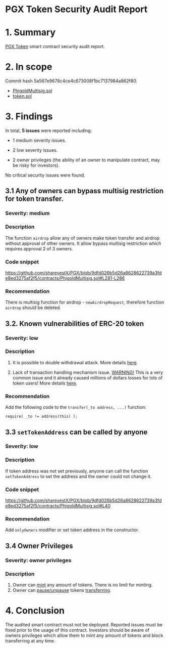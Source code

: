 # PGX Token Security Audit Report

# 1. Summary

[PGX Token](https://github.com/sharevestX/PGX/tree/master/contracts) smart contract security audit report.

# 2. In scope

Commit hash 5a567e9678c4ce4c673008f1bc7137984a862f80.

- [PhigoldMultisig.sol](https://github.com/sharevestX/PGX/blob/9dfd026b5d26a8628622739a3fde8ed3275af2f5/contracts/PhigoldMultisig.sol)
- [token.sol](https://github.com/sharevestX/PGX/blob/9dfd026b5d26a8628622739a3fde8ed3275af2f5/contracts/token.sol)

# 3. Findings

In total, **5 issues** were reported including:

- 1 medium severity issues.

- 2 low severity issues.

- 2 owner privileges (the ability of an owner to manipulate contract, may be risky for investors).

No critical security issues were found.

## 3.1 Any of owners can bypass multisig restriction for token transfer.

### Severity: medium

### Description

The function `airdrop` allow any of owners make token transfer and airdrop without approval of other owners. It allow bypass multisig restriction which requires approval 2 of 3 owners.

### Code snippet

https://github.com/sharevestX/PGX/blob/9dfd026b5d26a8628622739a3fde8ed3275af2f5/contracts/PhigoldMultisig.sol#L281-L286

### Recommendation

There is multisig function for airdrop - `newAirdropRequest`, therefore function `airdrop` should be deleted.

## 3.2. Known vulnerabilities of ERC-20 token

### Severity: low

### Description

1. It is possible to double withdrawal attack. More details [here](https://docs.google.com/document/d/1YLPtQxZu1UAvO9cZ1O2RPXBbT0mooh4DYKjA_jp-RLM/edit).

2. Lack of transaction handling mechanism issue. [WARNING!](https://gist.github.com/Dexaran/ddb3e89fe64bf2e06ed15fbd5679bd20)  This is a very common issue and it already caused millions of dollars losses for lots of token users! More details [here](https://docs.google.com/document/d/1Feh5sP6oQL1-1NHi-X1dbgT3ch2WdhbXRevDN681Jv4/edit).

### Recommendation

Add the following code to the `transfer(_to address, ...)` function:

```
require( _to != address(this) );

```

## 3.3 `setTokenAddress` can be called by anyone

### Severity: low

### Description

If token address was not set previously, anyone can call the function `setTokenAddress` to set the address and the owner could not change it.

### Code snippet

https://github.com/sharevestX/PGX/blob/9dfd026b5d26a8628622739a3fde8ed3275af2f5/contracts/PhigoldMultisig.sol#L40

### Recommendation

Add `onlyOwners` modifier or set token address in the constructor.

## 3.4 Owner Privileges

### Severity: owner privileges

### Description

1. Owner can [mint](https://github.com/sharevestX/PGX/blob/9dfd026b5d26a8628622739a3fde8ed3275af2f5/contracts/token.sol#L575) any amount of tokens. There is no limit for minting. 
2. Owner can [pause/unpause](https://github.com/sharevestX/PGX/blob/9dfd026b5d26a8628622739a3fde8ed3275af2f5/contracts/token.sol#L547-L561) tokens [transferring](https://github.com/sharevestX/PGX/blob/9dfd026b5d26a8628622739a3fde8ed3275af2f5/contracts/token.sol#L580-L584). 


# 4. Conclusion

The audited smart contract must not be deployed. Reported issues must be fixed prior to the usage of this contract. Investors should be aware of owners privileges which allow them to mint any amount of tokens and block transferring at any time.
